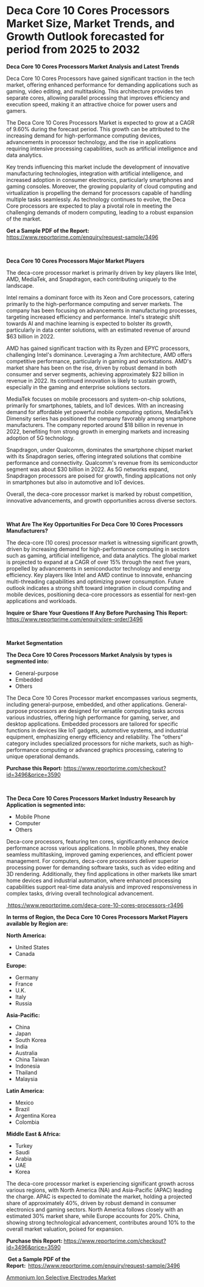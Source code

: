 <p><h1>Deca Core 10 Cores Processors Market Size, Market Trends, and Growth Outlook forecasted for period from 2025 to 2032</h1></p><p><strong>Deca Core 10 Cores Processors Market Analysis and Latest Trends</strong></p>
<p><p>Deca Core 10 Cores Processors have gained significant traction in the tech market, offering enhanced performance for demanding applications such as gaming, video editing, and multitasking. This architecture provides ten separate cores, allowing parallel processing that improves efficiency and execution speed, making it an attractive choice for power users and gamers.</p><p>The Deca Core 10 Cores Processors Market is expected to grow at a CAGR of 9.60% during the forecast period. This growth can be attributed to the increasing demand for high-performance computing devices, advancements in processor technology, and the rise in applications requiring intensive processing capabilities, such as artificial intelligence and data analytics.</p><p>Key trends influencing this market include the development of innovative manufacturing technologies, integration with artificial intelligence, and increased adoption in consumer electronics, particularly smartphones and gaming consoles. Moreover, the growing popularity of cloud computing and virtualization is propelling the demand for processors capable of handling multiple tasks seamlessly. As technology continues to evolve, the Deca Core processors are expected to play a pivotal role in meeting the challenging demands of modern computing, leading to a robust expansion of the market.</p></p>
<p><strong>Get a Sample PDF of the Report:&nbsp;</strong> <a href="https://www.reportprime.com/enquiry/request-sample/3496?utm_campaign=2758&utm_medium=2&utm_source=Github&utm_content=ia&utm_term=18032025&utm_id=deca-core-10-cores-processors">https://www.reportprime.com/enquiry/request-sample/3496</a></p>
<p>&nbsp;</p>
<p><strong>Deca Core 10 Cores Processors Major Market Players</strong></p>
<p><p>The deca-core processor market is primarily driven by key players like Intel, AMD, MediaTek, and Snapdragon, each contributing uniquely to the landscape. </p><p>Intel remains a dominant force with its Xeon and Core processors, catering primarily to the high-performance computing and server markets. The company has been focusing on advancements in manufacturing processes, targeting increased efficiency and performance. Intel's strategic shift towards AI and machine learning is expected to bolster its growth, particularly in data center solutions, with an estimated revenue of around $63 billion in 2022.</p><p>AMD has gained significant traction with its Ryzen and EPYC processors, challenging Intel's dominance. Leveraging a 7nm architecture, AMD offers competitive performance, particularly in gaming and workstations. AMD's market share has been on the rise, driven by robust demand in both consumer and server segments, achieving approximately $22 billion in revenue in 2022. Its continued innovation is likely to sustain growth, especially in the gaming and enterprise solutions sectors.</p><p>MediaTek focuses on mobile processors and system-on-chip solutions, primarily for smartphones, tablets, and IoT devices. With an increasing demand for affordable yet powerful mobile computing options, MediaTek’s Dimensity series has positioned the company favorably among smartphone manufacturers. The company reported around $18 billion in revenue in 2022, benefiting from strong growth in emerging markets and increasing adoption of 5G technology.</p><p>Snapdragon, under Qualcomm, dominates the smartphone chipset market with its Snapdragon series, offering integrated solutions that combine performance and connectivity. Qualcomm's revenue from its semiconductor segment was about $30 billion in 2022. As 5G networks expand, Snapdragon processors are poised for growth, finding applications not only in smartphones but also in automotive and IoT devices.</p><p>Overall, the deca-core processor market is marked by robust competition, innovative advancements, and growth opportunities across diverse sectors.</p></p>
<p>&nbsp;</p>
<p><strong>What Are The Key Opportunities For Deca Core 10 Cores Processors Manufacturers?</strong></p>
<p><p>The deca-core (10 cores) processor market is witnessing significant growth, driven by increasing demand for high-performance computing in sectors such as gaming, artificial intelligence, and data analytics. The global market is projected to expand at a CAGR of over 15% through the next five years, propelled by advancements in semiconductor technology and energy efficiency. Key players like Intel and AMD continue to innovate, enhancing multi-threading capabilities and optimizing power consumption. Future outlook indicates a strong shift toward integration in cloud computing and mobile devices, positioning deca-core processors as essential for next-gen applications and workloads.</p></p>
<p><strong>Inquire or Share Your Questions If Any Before Purchasing This Report:</strong> <a href="https://www.reportprime.com/enquiry/pre-order/3496?utm_campaign=2758&utm_medium=2&utm_source=Github&utm_content=ia&utm_term=18032025&utm_id=deca-core-10-cores-processors">https://www.reportprime.com/enquiry/pre-order/3496</a></p>
<p>&nbsp;</p>
<p><strong>Market Segmentation</strong></p>
<p><strong>The Deca Core 10 Cores Processors Market Analysis by types is segmented into:</strong></p>
<p><ul><li>General-purpose</li><li>Embedded</li><li>Others</li></ul></p>
<p><p>The Deca Core 10 Cores Processor market encompasses various segments, including general-purpose, embedded, and other applications. General-purpose processors are designed for versatile computing tasks across various industries, offering high performance for gaming, server, and desktop applications. Embedded processors are tailored for specific functions in devices like IoT gadgets, automotive systems, and industrial equipment, emphasizing energy efficiency and reliability. The “others” category includes specialized processors for niche markets, such as high-performance computing or advanced graphics processing, catering to unique operational demands.</p></p>
<p><strong>Purchase this Report:&nbsp;</strong><a href="https://www.reportprime.com/checkout?id=3496&price=3590&utm_campaign=2758&utm_medium=2&utm_source=Github&utm_content=ia&utm_term=18032025&utm_id=deca-core-10-cores-processors">https://www.reportprime.com/checkout?id=3496&price=3590</a></p>
<p>&nbsp;</p>
<p><strong>The Deca Core 10 Cores Processors Market Industry Research by Application is segmented into:</strong></p>
<p><ul><li>Mobile Phone</li><li>Computer</li><li>Others</li></ul></p>
<p><p>Deca-core processors, featuring ten cores, significantly enhance device performance across various applications. In mobile phones, they enable seamless multitasking, improved gaming experiences, and efficient power management. For computers, deca-core processors deliver superior processing power for demanding software tasks, such as video editing and 3D rendering. Additionally, they find applications in other markets like smart home devices and industrial automation, where enhanced processing capabilities support real-time data analysis and improved responsiveness in complex tasks, driving overall technological advancement.</p></p>
<p><a href="https://www.reportprime.com/deca-core-10-cores-processors-r3496?utm_campaign=2758&utm_medium=2&utm_source=Github&utm_content=ia&utm_term=18032025&utm_id=deca-core-10-cores-processors">&nbsp;https://www.reportprime.com/deca-core-10-cores-processors-r3496</a></p>
<p><strong>In terms of Region, the Deca Core 10 Cores Processors Market Players available by Region are:</strong></p>
<p>
    <p> <strong> North America: </strong>
        <ul>
            <li>United States</li>
            <li>Canada</li>
        </ul>
        </p> 
    <p> <strong> Europe: </strong>
        <ul>
            <li>Germany</li>
            <li>France</li>
            <li>U.K.</li>
            <li>Italy</li>
            <li>Russia</li>
        </ul>
        </p> 
    <p> <strong> Asia-Pacific: </strong>
        <ul>
            <li>China</li>
            <li>Japan</li>
            <li>South Korea</li>
            <li>India</li>
            <li>Australia</li>
            <li>China Taiwan</li>
            <li>Indonesia</li>
            <li>Thailand</li>
            <li>Malaysia</li>
        </ul>
        </p> 
    <p> <strong> Latin America: </strong>
        <ul>
            <li>Mexico</li>
            <li>Brazil</li>
            <li>Argentina Korea</li>
            <li>Colombia</li>
        </ul>
        </p> 
    <p> <strong> Middle East & Africa: </strong>
        <ul>
            <li>Turkey</li>
            <li>Saudi</li>
            <li>Arabia</li>
            <li>UAE</li>
            <li>Korea</li>
        </ul>
    </p>
    </p>
<p><p>The deca-core processor market is experiencing significant growth across various regions, with North America (NA) and Asia-Pacific (APAC) leading the charge. APAC is expected to dominate the market, holding a projected share of approximately 40%, driven by robust demand in consumer electronics and gaming sectors. North America follows closely with an estimated 30% market share, while Europe accounts for 20%. China, showing strong technological advancement, contributes around 10% to the overall market valuation, poised for expansion.</p></p>
<p><strong>Purchase this Report: </strong><a href="https://www.reportprime.com/checkout?id=3496&price=3590&utm_campaign=2758&utm_medium=2&utm_source=Github&utm_content=ia&utm_term=18032025&utm_id=deca-core-10-cores-processors">https://www.reportprime.com/checkout?id=3496&price=3590</a></p>
<p>&nbsp;<strong>Get a Sample PDF of the Report:&nbsp;&nbsp;</strong><a href="https://www.reportprime.com/enquiry/request-sample/3496?utm_campaign=2758&utm_medium=2&utm_source=Github&utm_content=ia&utm_term=18032025&utm_id=deca-core-10-cores-processors">https://www.reportprime.com/enquiry/request-sample/3496</a></p>
<p><strong></strong></p>
<p><p><a href="https://github.com/nkomdaumis16/Market-Research-Report-List-1/blob/main/ammonium-ion-selective-electrodes-market.md?utm_campaign=2758&utm_medium=2&utm_source=Github&utm_content=ia&utm_term=18032025&utm_id=deca-core-10-cores-processors">Ammonium Ion Selective Electrodes Market</a></p></p>